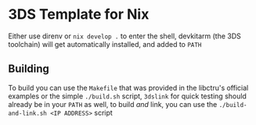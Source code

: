 # 3DS Template for Nix
Either use direnv or `nix develop .` to enter the shell, devkitarm (the 3DS toolchain)
will get automatically installed, and added to `PATH`

## Building
To build you can use the `Makefile` that was provided in the libctru's official examples
or the simple `./build.sh` script, `3dslink` for quick testing should already be in your
`PATH` as well, to build *and* link, you can use the `./build-and-link.sh <IP ADDRESS>`
script
